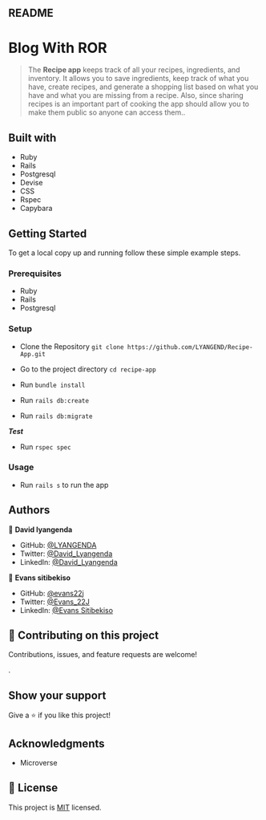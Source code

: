 ## README

# Blog With ROR

> The **Recipe app** keeps track of all your recipes, ingredients, and inventory. It allows you to save ingredients, keep track of what you have, create recipes, and generate a shopping list based on what you have and what you are missing from a recipe. Also, since sharing recipes is an important part of cooking the app should allow you to make them public so anyone can access them..

## Built with

- Ruby
- Rails
- Postgresql
- Devise
- CSS
- Rspec
- Capybara

## Getting Started

To get a local copy up and running follow these simple example steps.

### Prerequisites

- Ruby
- Rails
- Postgresql

### Setup

- Clone the Repository
`git clone https://github.com/LYANGEND/Recipe-App.git`

- Go to the project directory
`cd recipe-app`

- Run ```bundle install```
- Run ```rails db:create```
- Run ```rails db:migrate```

***Test***

- Run ```rspec spec```

### Usage

- Run ```rails s``` to run the app

## Authors

👤 **David lyangenda**

- GitHub: [@LYANGENDA](https://github.com/LYANGEND)
- Twitter: [@David_Lyangenda](https://www.linkedin.com/in/david-lyangenda-623087151/)
- LinkedIn: [@David_Lyangenda](https://www.linkedin.com/in/david-lyangenda-623087151/)

👤 **Evans sitibekiso**

- GitHub: [@evans22j](https://github.com/evans22j)
- Twitter: [@Evans_22J](https://twitter.com/Evans_22J)
- LinkedIn: [@Evans Sitibekiso](https://www.linkedin.com/in/evans-sitibekiso/)

## 🤝 Contributing on this project

Contributions, issues, and feature requests are welcome!

.

## Show your support

Give a ⭐️ if you like this project!

## Acknowledgments

- Microverse

## 📝 License

This project is [MIT](./LICENSE) licensed.

